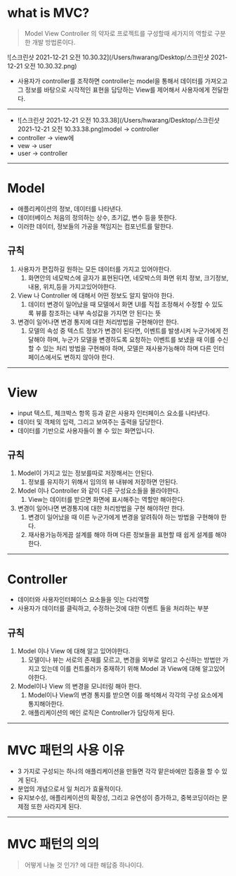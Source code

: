 # what is MVC?

> Model View Controller 의 약자로 프로젝트를 구성할때 세가지의 역할로 구분한 개발 방법론이다.

![스크린샷 2021-12-21 오전 10.30.32](/Users/hwarang/Desktop/스크린샷 2021-12-21 오전 10.30.32.png)

- 사용자가 controller를 조작하면 controller는 model을 통해서 데이터를 가져오고 그 정보를 바탕으로 시각적인 표현을 담당하는 View를 제어해서 사용자에게 전달한다.

------

- ![스크린샷 2021-12-21 오전 10.33.38](/Users/hwarang/Desktop/스크린샷 2021-12-21 오전 10.33.38.png)model → controller
- controller → view에
- vew → user
- user → controller

------

# Model

- 애플리케이션의 정보, 데이터를 나타낸다.
- 데이터베이스 처음의 정의하는 상수, 초기값, 변수 등을 뜻한다.
- 이러한 데이터, 정보들의 가공을 책임지는 컴포넌트를 말한다.

## 규칙

1. 사용자가 편집하길 원하는 모든 데이터를 가지고 있어야한다.
   1. 화면안의 네모박스에 글자가 표현된다면, 네모박스의 화면 위치 정보, 크기정보, 내용, 위치,등을 가지고있어야한다.
2. View 나 Controller 에 대해서 어떤 정보도 알지 말아야 한다.
   1. 데이터 변경이 일어났을 때 모델에서 화면 UI를 직접 조정해서 수정할 수 있도록 뷰를 참조하는 내부 속성값을 가지면 안 된다는 뜻
3. 변경이 일어나면 변경 통지에 대한 처리방법을 구현해야만 한다.
   1. 모델의 속성 중 텍스트 정보가 변경이 된다면, 이벤트를 발생시켜 누군가에게 전달해야 하며, 누군가 모델을 변경하도록 요청하는 이벤트를 보냈을 때 이를 수신할 수 있는 처리 방법을 구현해야 하며, 모델은 재사용가능해야 하며 다른 인터페이스에서도 변하지 않아야 한다.

------

# View

- input 텍스트, 체크박스 항목 등과 같은 사용자 인터페이스 요소를 나타낸다.
- 데이터 및 객체의 입력, 그리고 보여주는 출력을 담당한다.
- 데이터를 기반으로 사용자들이 볼 수 있는 화면입니다.

## 규칙

1. Model이 가지고 있는 정보를따로 저장해서는 안된다.
   1. 정보를 유지하기 위해서 임의의 뷰 내뷰에 저장하면 안된다.
2. Model 이나 Controller 와 같이 다른 구성요소들을 몰라야한다.
   1. View는 데이터를 받으면 화면에 표시해주는 역할만 해아한다.
3. 변경이 일어나면 변경통지에 대한 처리방법을 구현 해야하만 한다.
   1. 변경이 일어났을 때 이른 누군가에게 변경을 알려줘야 하는 방법을 구현해야 한다.
   2. 재사용가능하게끔 설계를 해야 하며 다른 정보들을 표현할 때 쉽게 설계를 해야 한다.

------

# Controller

- 데이터와 사용자인터페이스 요소들을 잇는 다리역할
- 사용자가 데이터를 클릭하고, 수정하는것에 대한 이벤트 들을 처리하는 부분

## 규칙

1. Model 이나 View 에 대해 알고 있어야한다.
   1. 모델이나 뷰는 서로의 존재를 모르고, 변경을 외부로 알리고 수신하는 방법만 가지고 있는데 이를 컨트롤러가 중재하기 위해 Model 과 View에 대해 알고있어야한다.
2. Model이나 View 의 변경을 모니터링 해아 한다.
   1. Model이나 View의 변경 통지를 받으면 이를 해석해서 각각의 구성 요소에게 통지해아한다.
   2. 애플리케이션의 메인 로직은 Controller가 담당하게 된다.

------

# MVC 패턴의 사용 이유

- 3 가지로 구성되는 하나의 애플리케이션을 만들면 각각 맡은바에만 집중을 할 수 있게 된다.
- 분업의 개념으로서 일 처리가 효율적이다.
- 유지보수성, 애플리케이션의 확장성, 그리고 유연성이 증가하고, 중복코딩이라는 문제점 또한 사라지게 된다.

------

# MVC 패턴의 의의

> 어떻게 나눌 것 인가? 에 대한 해답중 하나이다.
